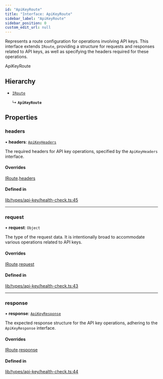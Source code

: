 ```yaml
---
id: "ApiKeyRoute"
title: "Interface: ApiKeyRoute"
sidebar_label: "ApiKeyRoute"
sidebar_position: 0
custom_edit_url: null
---
```


Represents a route configuration for operations involving API keys.
This interface extends `IRoute`, providing a structure for requests and responses related to API keys,
as well as specifying the headers required for these operations.

 ApiKeyRoute

## Hierarchy

- [`IRoute`](IRoute.md)

  ↳ **`ApiKeyRoute`**

## Properties

### headers

• **headers**: [`ApiKeyHeaders`](ApiKeyHeaders.md)

The required headers for API key operations, specified by the
                                    `ApiKeyHeaders` interface.

#### Overrides

[IRoute](IRoute.md).[headers](IRoute.md#headers)

#### Defined in

[lib/types/api-key/health-check.ts:45](https://github.com/JustaName-id/JustaName-sdk/blob/0b5bd45/packages/@justaname.id/sdk/src/lib/types/api-key/health-check.ts#L45)

___

### request

• **request**: `Object`

The type of the request data. It is intentionally broad
                                           to accommodate various operations related to API keys.

#### Overrides

[IRoute](IRoute.md).[request](IRoute.md#request)

#### Defined in

[lib/types/api-key/health-check.ts:43](https://github.com/JustaName-id/JustaName-sdk/blob/0b5bd45/packages/@justaname.id/sdk/src/lib/types/api-key/health-check.ts#L43)

___

### response

• **response**: [`ApiKeyResponse`](ApiKeyResponse.md)

The expected response structure for the API key operations,
                                      adhering to the `ApiKeyResponse` interface.

#### Overrides

[IRoute](IRoute.md).[response](IRoute.md#response)

#### Defined in

[lib/types/api-key/health-check.ts:44](https://github.com/JustaName-id/JustaName-sdk/blob/0b5bd45/packages/@justaname.id/sdk/src/lib/types/api-key/health-check.ts#L44)
